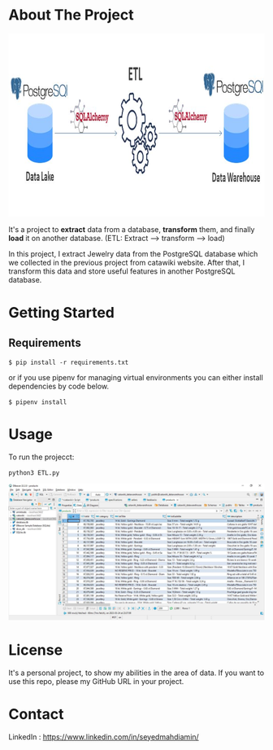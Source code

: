 # About The Project

<p align="center">
    <img src=".//assets/img/Process.JPG" alt="Process" width="1023" height="360" title="Employee Data title">
</p>

It's a project to **extract** data from a database,  **transform** them, and finally **load** it on another database. (ETL: Extract --> transform --> load)

In this project, I extract Jewelry data from the PostgreSQL database which we collected in the previous project from catawiki website.
After that, I transform this data and store useful features in another PostgreSQL database.



# Getting Started

## Requirements

```
$ pip install -r requirements.txt
```

or if you use pipenv for managing virtual environments you can either install dependencies by code below.

```
$ pipenv install
```
# Usage
To run the projecct:
```
python3 ETL.py
```


<p align="center">
    <img src=".//assets/img/catawiki_datawarehouse.JPG" alt="catawiki_datawarehouse" width="1023" title="Employee Data title">
</p>

# License
It's a personal project, to show my abilities in the area of data. If you want to use this repo, please my GitHub URL in your project.

# Contact
LinkedIn : https://www.linkedin.com/in/seyedmahdiamin/